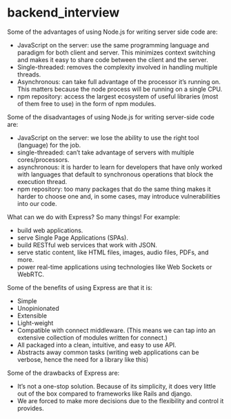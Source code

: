 # backend_interview

Some of the advantages of using Node.js for writing server side code are:

- JavaScript on the server: use the same programming language and paradigm for both client and server. This minimizes context switching and makes it easy to share code between the client and the server.
- Single-threaded: removes the complexity involved in handling multiple threads.
- Asynchronous: can take full advantage of the processor it’s running on. This matters because the node process will be running on a single CPU.
- npm repository: access the largest ecosystem of useful libraries (most of them free to use) in the form of npm modules.

Some of the disadvantages of using Node.js for writing server-side code are:

- JavaScript on the server: we lose the ability to use the right tool (language) for the job.
- single-threaded: can’t take advantage of servers with multiple cores/processors.
- asynchronous: it is harder to learn for developers that have only worked with languages that default to synchronous operations that block the execution thread.
- npm repository: too many packages that do the same thing makes it harder to choose one and, in some cases, may introduce vulnerabilities into our code.

What can we do with Express? So many things! For example:

- build web applications.
- serve Single Page Applications (SPAs).
- build RESTful web services that work with JSON.
- serve static content, like HTML files, images, audio files, PDFs, and     more.
- power real-time applications using technologies like Web Sockets or       WebRTC.

Some of the benefits of using Express are that it is:

- Simple
- Unopinionated
- Extensible
- Light-weight
- Compatible with connect middleware. (This means we can tap into an
  extensive collection of modules written for connect.)
- All packaged into a clean, intuitive, and easy to use API.
- Abstracts away common tasks (writing web applications can be verbose,     hence the need for a library like this)

Some of the drawbacks of Express are:

- It’s not a one-stop solution. Because of its simplicity, it does very     little out of the box compared to frameworks like Rails and django.
- We are forced to make more decisions due to the flexibility and control   it provides.